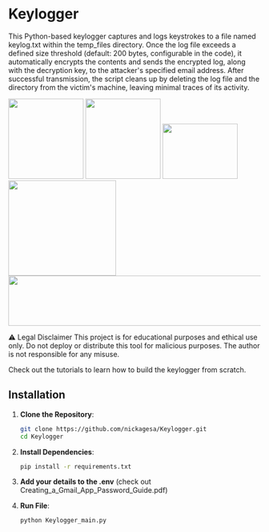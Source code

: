 # Keylogger
This Python-based keylogger captures and logs keystrokes to a file named keylog.txt within the temp_files directory. Once the log file exceeds a defined size threshold (default: 200 bytes, configurable in the code), it automatically encrypts the contents and sends the encrypted log, along with the decryption key, to the attacker's specified email address. After successful transmission, the script cleans up by deleting the log file and the directory from the victim's machine, leaving minimal traces of its activity.

<img src="https://github.com/user-attachments/assets/4a7a06d2-f727-422e-8043-c46c80c134dc" width="150" height="160" />

<img src="https://github.com/user-attachments/assets/abad1947-3aa2-4573-8d60-b0ab011657fd" width="150" height="160" />

<img src="https://github.com/user-attachments/assets/6978678c-fcc4-4014-87f1-b7446279e857" width="150" height="110" />

<img src="https://github.com/user-attachments/assets/ab16d5f0-2133-4685-893f-7503e2a39fe3" width="215" height="190" />

<img src="https://github.com/user-attachments/assets/2d606a91-a1bc-43ba-a6df-cd4049c72164" width="600" height="100" />



⚠️ Legal Disclaimer
This project is for educational purposes and ethical use only.
Do not deploy or distribute this tool for malicious purposes.
The author is not responsible for any misuse.


Check out the tutorials to learn how to build the keylogger from scratch.

## Installation

1. **Clone the Repository**:
   ```sh
   git clone https://github.com/nickagesa/Keylogger.git
   cd Keylogger

2. **Install Dependencies**:
   ```sh
   pip install -r requirements.txt
   
3. **Add your details to the .env** (check out Creating_a_Gmail_App_Password_Guide.pdf)
   
4. **Run File**:
   ```sh
   python Keylogger_main.py
